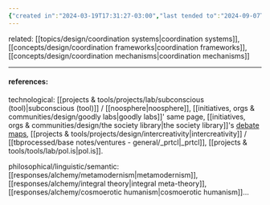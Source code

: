 ```yaml
---
{"created in":"2024-03-19T17:31:27-03:00","last tended to":"2024-09-07T20:47:35-03:00","aliases":["protocols","protocol"],"tags":["design","🌱","topic"],"created":"2024-03-19T17:31:27.459-03:00","updated":"2024-12-03T16:12:39.953-03:00","dg-publish":true,"permalink":"/topics/design/coordination-protocols/","dgPassFrontmatter":true}
---
```


related: [[topics/design/coordination systems\|coordination systems]], [[concepts/design/coordination frameworks\|coordination frameworks]], [[concepts/design/coordination mechanisms\|coordination mechanisms]]

---
#### references:

technological: [[projects & tools/projects/lab/subconscious (tool)\|subconscious (tool)]] / [[noosphere\|noosphere]], [[initiatives, orgs & communities/design/goodly labs\|goodly labs]]' same page, [[initiatives, orgs & communities/design/the society library\|the society library]]'s [debate maps](https://www.societylibrary.org/debate-mapping-program), [[projects & tools/projects/design/intercreativity\|intercreativity]] / [[tbprocessed/base notes/ventures - general/_prtcl\|_prtcl]], [[projects & tools/tools/lab/pol.is\|pol.is]].

philosophical/linguistic/semantic: [[responses/alchemy/metamodernism\|metamodernism]], [[responses/alchemy/integral theory\|integral meta-theory]], [[responses/alchemy/cosmoerotic humanism\|cosmoerotic humanism]]...